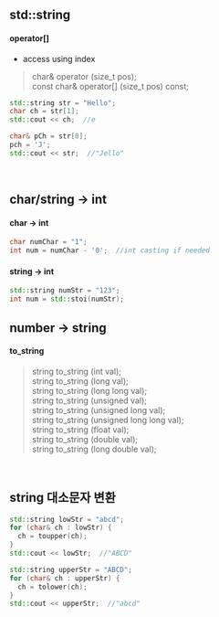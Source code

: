 ## std::string
#### operator[]
- access using index
> char& operator (size_t pos);   
> const char& operator[] (size_t pos) const;   
```c++
std::string str = "Hello";
char ch = str[1];
std::cout << ch;  //e

char& pCh = str[0];
pch = 'J';
std::cout << str;  //"Jello"
```

</br>

## char/string -> int
#### char -> int
```c++
char numChar = "1";
int num = numChar - '0';  //int casting if needed
```

#### string -> int
```c++
std::string numStr = "123";
int num = std::stoi(numStr);
```

## number -> string
#### to_string
> string to_string (int val);   
> string to_string (long val);   
> string to_string (long long val);   
> string to_string (unsigned val);   
> string to_string (unsigned long val);   
> string to_string (unsigned long long val);   
> string to_string (float val);   
> string to_string (double val);   
> string to_string (long double val);   
</br>

## string 대소문자 변환
```c++
std::string lowStr = "abcd";
for (char& ch : lowStr) {
  ch = toupper(ch);
}
std::cout << lowStr;  //"ABCD"

std::string upperStr = "ABCD";
for (char& ch : upperStr) {
  ch = tolower(ch);
}
std::cout << upperStr;  //"abcd"
```
